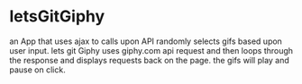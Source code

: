 # letsGitGiphy
an App that uses ajax to calls upon API  randomly selects gifs based upon user input. 
lets git Giphy uses giphy.com api request and then loops through the response and displays requests back on the page. 
the gifs will play and pause on click. 
